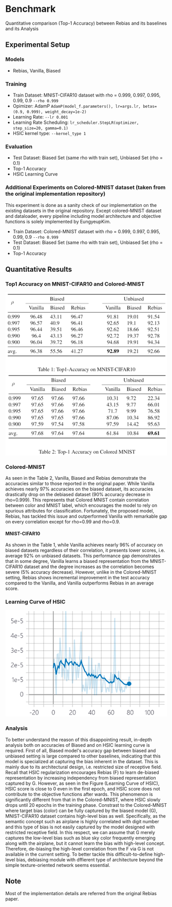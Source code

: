 # Benchmark

Quantitative comparison (Top-1 Accuracy) between Rebias and its baselines and its Analysis

## Experimental Setup
### Models
* Rebias, Vanilla, Biased

### Training
* Train Dataset: MNIST-CIFAR10 dataset with rho = 0.999, 0.997, 0.995, 0.99, 0.9 ```--rho 0.999```
* Opimizer: AdamP ```AdamP(model_f.parameters(), lr=args.lr, betas=(0.9, 0.999), weight_decay=1e-2)```
* Learning Rate: ```--lr 0.001```
* Learning Rate Scheduling: ```lr_scheduler.StepLR(optimizer, step_size=20, gamma=0.1)```
* HSIC kernel type: ```--kernel_type 1```

### Evaluation
* Test Dataset: Biased Set (same rho with train set), Unbiased Set (rho = 0.1)
* Top-1 Accuracy
* HSIC Learning Curve

### Additional Experiments on Colored-MNIST dataset (taken from the original implementation repository)
This experiment is done as a sanity check of our implementation on the existing datasets in the original repository. Except colored-MNIST dataset and dataloader, every pipeline including model architecture and objective functions is solely implemented by EungyeupKim. 

* Train Dataset: Colored-MNIST dataset with rho = 0.999, 0.997, 0.995, 0.99, 0.9 ```--rho 0.999```
* Test Dataset: Biased Set (same rho with train set), Unbiased Set (rho = 0.1)
* Top-1 Accuracy

## Quantitative Results
### Top1 Accuracy on MNIST-CIFAR10 and Colored-MNIST
![Top-1 Accuracy on MNIST-CIFAR10](./images/mnist_cifar.PNG)
![Top-1 Accuracy on Colored-MNIST](./images/colored_mnist.PNG)

### Colored-MNIST
As seen in the Table 2, Vanilla, Biased and Rebias demonstrate the accuracies similar to those reported in the original paper. While Vanilla achieves nearly 97% accuracies on the biased dataset, its accuracies drastically drop on the debiased dataset (90% accuracy decrease in rho=0.999). This represents that Colored MNIST contain correlation between color and MNIST label, which encourages the model to rely on spurious attributes for classification. Fortunately, the proposed model, Rebias, has tackled this issue and outperformed Vanilla with remarkable gap on every correlation except for rho=0.99 and rho=0.9.

#### MNIST-CIFAR10
As shown in the Table 1, while Vanilla achieves nearly 96% of accuracy on biased datasets regardless of their correlation, it presents lower scores, i.e. average 92% on unbiased datasets. This performance gap demonstrates that in some degree, Vanilla learns a biased representation from the MNIST-CIFAR10 dataset and the degree increases as the correlation becomes severe (5% accuracy decrease). However, unlike in the Colored-MNIST setting, Rebias shows incremental improvement in the test accuracy compared to the Vanilla, and Vanilla outperforms Rebias in an average score.

### Learning Curve of HSIC
![Learning Curve of HSIC](./images/HSIC.PNG)

### Analysis
To better understand the reason of this disappointing result, in-depth analysis both on accuracies of Biased and on HSIC learning curve is required. First of all, Biased model's accuracy gap between biased and unbiased setting is large compared to other baselines, indicating that this model is specialized at capturing the bias inherent in the dataset. This is mainly due to its architectural design, i.e. restricted size of receptive field. 
Recall that HSIC regularization encourages Rebias (F) to learn de-biased representation by increasing independency from biased representation captured by G. However, as seen in the Figure (Learning Curve of HSIC), HSIC score is close to 0 even in the first epoch, and HSIC score does not contribute to the objective functions after wards. This phenomenon is significantly different from that in the Colored-MNIST, where HSIC slowly drops until 20 epochs in the training phase. 
Constrast to the Colored-MNIST where target bias (color) can be fully captured by the biased model (G), MNIST-CIFAR10 dataset contains high-level bias as well. Specifically, as the semantic concept such as airplane is highly correlated with digit number and this type of bias is not easily captured by the model designed with restricted receptive field. In this respect, we can assume that G merely captures the low-level bias such as blue sky color frequently emerging along with the airplane, but it cannot learn the bias with high-level concept. Therefore, de-biasing the high-level correlation from the F via G is not available in the current setting. To better tackle this difficult-to-define high-level bias, debiasing module with dffierent type of architecture beyond the simple texture-oriented network seems essential. 

## Note
Most of the implementation details are referred from the original Rebias paper.
